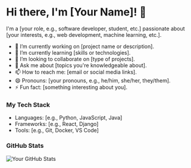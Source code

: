 # Hi there, I'm [Your Name]! 👋

I'm a [your role, e.g., software developer, student, etc.] passionate about [your interests, e.g., web development, machine learning, etc.].

- 🔭 I’m currently working on [project name or description].
- 🌱 I’m currently learning [skills or technologies].
- 👯 I’m looking to collaborate on [type of projects].
- 💬 Ask me about [topics you're knowledgeable about].
- 📫 How to reach me: [email or social media links].
- 😄 Pronouns: [your pronouns, e.g., he/him, she/her, they/them].
- ⚡ Fun fact: [something interesting about you].

### My Tech Stack
- Languages: [e.g., Python, JavaScript, Java]
- Frameworks: [e.g., React, Django]
- Tools: [e.g., Git, Docker, VS Code]

### GitHub Stats
![Your GitHub Stats](https://github-readme-stats.vercel.app/api?username=yourusername&show_icons=true&theme=dark)
